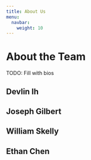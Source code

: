 ```yaml
---
title: About Us
menu:
  navbar:
    weight: 10
---
```


# About the Team

TODO: Fill with bios

## Devlin Ih

## Joseph Gilbert

## William Skelly

## Ethan Chen
